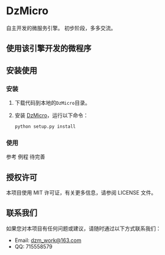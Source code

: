 # DzMicro

自主开发的微服务引擎。
初步阶段，多多交流。

## 使用该引擎开发的微程序


## 安装使用

### 安装

1. 下载代码到本地的`DzMicro`目录。

2. 安装 [DzMicro](https://github.com/dzming-git/DzMicro)，运行以下命令：

   ``` python
   python setup.py install
   ```

### 使用

参考 例程 待完善

## 授权许可

本项目使用 MIT 许可证，有关更多信息，请参阅 LICENSE 文件。

## 联系我们

如果您对本项目有任何问题或建议，请随时通过以下方式联系我们：

- Email: dzm_work@163.com
- QQ: 715558579

